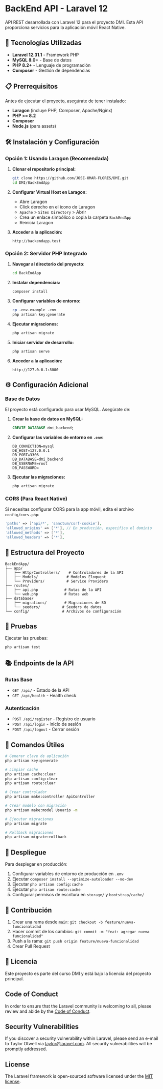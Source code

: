# BackEnd API - Laravel 12

API REST desarrollada con Laravel 12 para el proyecto DMI. Esta API proporciona servicios para la aplicación móvil React Native.

## 🚀 Tecnologías Utilizadas

- **Laravel 12.31.1** - Framework PHP
- **MySQL 8.0+** - Base de datos
- **PHP 8.2+** - Lenguaje de programación
- **Composer** - Gestión de dependencias

## 📋 Prerrequisitos

Antes de ejecutar el proyecto, asegúrate de tener instalado:

- **Laragon** (incluye PHP, Composer, Apache/Nginx)
- **PHP >= 8.2**
- **Composer**
- **Node.js** (para assets)

## 🛠️ Instalación y Configuración

### Opción 1: Usando Laragon (Recomendada)

1. **Clonar el repositorio principal:**
   ```bash
   git clone https://github.com/JOSE-OMAR-FLORES/DMI.git
   cd DMI/BackEndApp
   ```

2. **Configurar Virtual Host en Laragon:**
   - Abre Laragon
   - Click derecho en el icono de Laragon
   - `Apache` > `Sites Directory` > Abrir
   - Crea un enlace simbólico o copia la carpeta `BackEndApp`
   - Reinicia Laragon

3. **Acceder a la aplicación:**
   ```
   http://backendapp.test
   ```

### Opción 2: Servidor PHP Integrado

1. **Navegar al directorio del proyecto:**
   ```bash
   cd BackEndApp
   ```

2. **Instalar dependencias:**
   ```bash
   composer install
   ```

3. **Configurar variables de entorno:**
   ```bash
   cp .env.example .env
   php artisan key:generate
   ```

4. **Ejecutar migraciones:**
   ```bash
   php artisan migrate
   ```

5. **Iniciar servidor de desarrollo:**
   ```bash
   php artisan serve
   ```

6. **Acceder a la aplicación:**
   ```
   http://127.0.0.1:8000
   ```

## ⚙️ Configuración Adicional

### Base de Datos
El proyecto está configurado para usar MySQL. Asegúrate de:

1. **Crear la base de datos en MySQL:**
   ```sql
   CREATE DATABASE dmi_backend;
   ```

2. **Configurar las variables de entorno en `.env`:**
   ```env
   DB_CONNECTION=mysql
   DB_HOST=127.0.0.1
   DB_PORT=3306
   DB_DATABASE=dmi_backend
   DB_USERNAME=root
   DB_PASSWORD=
   ```

3. **Ejecutar las migraciones:**
   ```bash
   php artisan migrate
   ```

### CORS (Para React Native)
Si necesitas configurar CORS para la app móvil, edita el archivo `config/cors.php`:

```php
'paths' => ['api/*', 'sanctum/csrf-cookie'],
'allowed_origins' => ['*'], // En producción, especifica el dominio
'allowed_methods' => ['*'],
'allowed_headers' => ['*'],
```

## 📁 Estructura del Proyecto

```
BackEndApp/
├── app/
│   ├── Http/Controllers/    # Controladores de la API
│   ├── Models/             # Modelos Eloquent
│   └── Providers/          # Service Providers
├── routes/
│   ├── api.php            # Rutas de la API
│   └── web.php            # Rutas web
├── database/
│   ├── migrations/        # Migraciones de BD
│   └── seeders/          # Seeders de datos
└── config/               # Archivos de configuración
```

## 🧪 Pruebas

Ejecutar las pruebas:
```bash
php artisan test
```

## 📚 Endpoints de la API

### Rutas Base
- `GET /api/` - Estado de la API
- `GET /api/health` - Health check

### Autenticación
- `POST /api/register` - Registro de usuario
- `POST /api/login` - Inicio de sesión
- `POST /api/logout` - Cerrar sesión

## 🔧 Comandos Útiles

```bash
# Generar clave de aplicación
php artisan key:generate

# Limpiar cache
php artisan cache:clear
php artisan config:clear
php artisan route:clear

# Crear controlador
php artisan make:controller ApiController

# Crear modelo con migración
php artisan make:model Usuario -m

# Ejecutar migraciones
php artisan migrate

# Rollback migraciones
php artisan migrate:rollback
```

## 🚀 Despliegue

Para desplegar en producción:

1. Configurar variables de entorno de producción en `.env`
2. Ejecutar `composer install --optimize-autoloader --no-dev`
3. Ejecutar `php artisan config:cache`
4. Ejecutar `php artisan route:cache`
5. Configurar permisos de escritura en `storage/` y `bootstrap/cache/`

## 🤝 Contribución

1. Crear una rama desde `main`: `git checkout -b feature/nueva-funcionalidad`
2. Hacer commit de los cambios: `git commit -m "feat: agregar nueva funcionalidad"`
3. Push a la rama: `git push origin feature/nueva-funcionalidad`
4. Crear Pull Request

## 📄 Licencia

Este proyecto es parte del curso DMI y está bajo la licencia del proyecto principal.

## Code of Conduct

In order to ensure that the Laravel community is welcoming to all, please review and abide by the [Code of Conduct](https://laravel.com/docs/contributions#code-of-conduct).

## Security Vulnerabilities

If you discover a security vulnerability within Laravel, please send an e-mail to Taylor Otwell via [taylor@laravel.com](mailto:taylor@laravel.com). All security vulnerabilities will be promptly addressed.

## License

The Laravel framework is open-sourced software licensed under the [MIT license](https://opensource.org/licenses/MIT).

